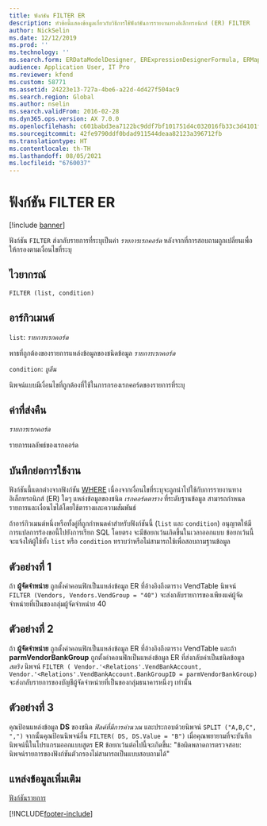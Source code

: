 ```yaml
---
title: ฟังก์ชัน FILTER ER
description: หัวข้อนี้แสดงข้อมูลเกี่ยวกับวิธีการใช้ฟังก์ชันการรายงานทางอิเล็กทรอนิกส์ (ER) FILTER
author: NickSelin
ms.date: 12/12/2019
ms.prod: ''
ms.technology: ''
ms.search.form: ERDataModelDesigner, ERExpressionDesignerFormula, ERMappedFormatDesigner, ERModelMappingDesigner
audience: Application User, IT Pro
ms.reviewer: kfend
ms.custom: 58771
ms.assetid: 24223e13-727a-4be6-a22d-4d427f504ac9
ms.search.region: Global
ms.author: nselin
ms.search.validFrom: 2016-02-28
ms.dyn365.ops.version: AX 7.0.0
ms.openlocfilehash: c601babd3ea7122bc9ddf7bf101751d4c032016fb33c3d4101f588789491e817
ms.sourcegitcommit: 42fe9790ddf0bdad911544deaa82123a396712fb
ms.translationtype: HT
ms.contentlocale: th-TH
ms.lasthandoff: 08/05/2021
ms.locfileid: "6760037"
---
```

# <a name="filter-er-function"></a>ฟังก์ชัน FILTER ER

[!include [banner](../includes/banner.md)]

ฟังก์ชัน `FILTER` ส่งกลับรายการที่ระบุเป็นค่า *รายการเรกคอร์ด* หลังจากที่การสอบถามถูกเปลี่ยนเพื่อให้กรองตามเงื่อนไขที่ระบุ

## <a name="syntax"></a>ไวยากรณ์

```vb
FILTER (list, condition)
```

## <a name="arguments"></a>อาร์กิวเมนต์

`list`: *รายการเรกคอร์ด*

พาธที่ถูกต้องของรายการแหล่งข้อมูลของชนิดข้อมูล *รายการเรกคอร์ด*

`condition`: *บูลีน*

นิพจน์แบบมีเงื่อนไขที่ถูกต้องที่ใช้ในการกรองเรกคอร์ดของรายการที่ระบุ

## <a name="return-values"></a>ค่าที่ส่งคืน

*รายการเรกคอร์ด*

รายการผลลัพธ์ของเรกคอร์ด

## <a name="usage-notes"></a>บันทึกย่อการใช้งาน

ฟังก์ชันนี้แตกต่างจากฟังก์ชัน [WHERE](er-functions-list-where.md) เนื่องจากเงื่อนไขที่ระบุจะถูกนำไปใช้กับการรายงานทางอิเล็กทรอนิกส์ (ER) ใดๆ แหล่งข้อมูลของชนิด *เรกคอร์ดตาราง* ที่ระดับฐานข้อมูล สามารถกำหนดรายการและเงื่อนไขได้โดยใช้ตารางและความสัมพันธ์

ถ้าอาร์กิวเมนต์หนึ่งหรือทั้งคู่ที่ถูกกำหนดค่าสำหรับฟังก์ชันนี้ (`list` และ `condition`) อนุญาตให้มีการแปลการร้องขอนี้ไปยังการเรียก SQL โดยตรง จะมีข้อยกเว้นเกิดขึ้นในเวลาออกแบบ ข้อยกเว้นนี้จะแจ้งให้ผู้ใช้ทั้ง `list` หรือ `condition` ทราบว่าหรือไม่สามารถใช้เพื่อสอบถามฐานข้อมูล

## <a name="example-1"></a>ตัวอย่างที่ 1

ถ้า **ผู้จัดจำหน่าย** ถูกตั้งค่าคอนฟิกเป็นแหล่งข้อมูล ER ที่อ้างอิงถึงตาราง VendTable นิพจน์ `FILTER (Vendors, Vendors.VendGroup = "40")` จะส่งกลับรายการของเพียงแค่ผู้จัดจำหน่ายที่เป็นของกลุ่มผู้จัดจำหน่าย 40

## <a name="example-2"></a>ตัวอย่างที่ 2

ถ้า **ผู้จัดจำหน่าย** ถูกตั้งค่าคอนฟิกเป็นแหล่งข้อมูล ER ที่อ้างอิงถึงตาราง VendTable และถ้า **parmVendorBankGroup** ถูกตั้งค่าคอนฟิกเป็นแหล่งข้อมูล ER ที่ส่งกลับค่าเป็นชนิดข้อมูล *สตริง* นิพจน์ `FILTER ( Vendor.'<Relations'.VendBankAccount, Vendor.'<Relations'.VendBankAccount.BankGroupID = parmVendorBankGroup)` จะส่งกลับรายการของบัญชีผู้จัดจำหน่ายที่เป็นของกลุ่มธนาคารหนึ่งๆ เท่านั้น

## <a name="example-3"></a>ตัวอย่างที่ 3

คุณป้อนแหล่งข้อมูล **DS** ของชนิด *ฟิลด์ที่มีการคำนวณ* และประกอบด้วยนิพจน์ `SPLIT ("A,B,C", ",")` จากนั้นคุณป้อนนิพจน์อื่น `FILTER( DS, DS.Value = "B")` เมื่อคุณพยายามที่จะบันทึกนิพจน์นี้ในโปรแกรมออกแบบสูตร ER ข้อยกเว้นต่อไปนี้จะเกิดขึ้น: "ข้อผิดพลาดการตรวจสอบ: นิพจน์รายการของฟังก์ชันตัวกรองไม่สามารถเป็นแบบสอบถามได้"

## <a name="additional-resources"></a>แหล่งข้อมูลเพิ่มเติม

[ฟังก์ชันรายการ](er-functions-category-list.md)


[!INCLUDE[footer-include](../../../includes/footer-banner.md)]